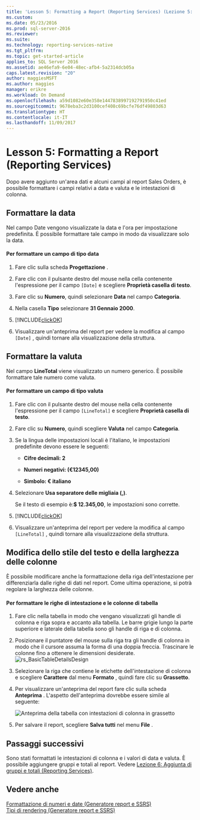```yaml
---
title: 'Lesson 5: Formatting a Report (Reporting Services) (Lezione 5: Formattazione di un report (Reporting Services)) | Microsoft Docs'
ms.custom: 
ms.date: 05/23/2016
ms.prod: sql-server-2016
ms.reviewer: 
ms.suite: 
ms.technology: reporting-services-native
ms.tgt_pltfrm: 
ms.topic: get-started-article
applies_to: SQL Server 2016
ms.assetid: ae46efa9-6e04-48ec-afb4-5a2314dcb05a
caps.latest.revision: "20"
author: maggiesMSFT
ms.author: maggies
manager: erikre
ms.workload: On Demand
ms.openlocfilehash: a59d1082e60e358e1447838997192791950c41ed
ms.sourcegitcommit: 9678eba3c2d3100cef408c69bcfe76df49803d63
ms.translationtype: HT
ms.contentlocale: it-IT
ms.lasthandoff: 11/09/2017
---
```

# <a name="lesson-5-formatting-a-report-reporting-services"></a>Lesson 5: Formatting a Report (Reporting Services)
Dopo avere aggiunto un'area dati e alcuni campi al report Sales Orders, è possibile formattare i campi relativi a data e valuta e le intestazioni di colonna.  
  
## <a name="bkmk_format_date"></a>Formattare la data  
Nel campo Date vengono visualizzate la data e l'ora per impostazione predefinita. È possibile formattare tale campo in modo da visualizzare solo la data.  
  
#### <a name="to-format-a-date-field"></a>Per formattare un campo di tipo data  
  
1.  Fare clic sulla scheda **Progettazione** .  
  
2.  Fare clic con il pulsante destro del mouse nella cella contenente l'espressione per il campo `[Date]` e scegliere **Proprietà casella di testo**.  
  
3.  Fare clic su **Numero**, quindi selezionare **Data** nel campo **Categoria**.  
  
4.  Nella casella **Tipo** selezionare **31 Gennaio 2000**.  
  
5.  [!INCLUDE[clickOK](../includes/clickok-md.md)]  
  
6.  Visualizzare un'anteprima del report per vedere la modifica al campo `[Date]` , quindi tornare alla visualizzazione della struttura.  
  
## <a name="bkmk_format_currency"></a>Formattare la valuta  
Nel campo **LineTotal** viene visualizzato un numero generico. È possibile formattare tale numero come valuta.  
  
#### <a name="to-format-a-currency-field"></a>Per formattare un campo di tipo valuta  
  
1.  Fare clic con il pulsante destro del mouse nella cella contenente l'espressione per il campo `[LineTotal]` e scegliere **Proprietà casella di testo**.  
  
2.  Fare clic su **Numero**, quindi scegliere **Valuta** nel campo **Categoria**.  
  
3.  Se la lingua delle impostazioni locali è l'italiano, le impostazioni predefinite devono essere le seguenti:  
  
    -   **Cifre decimali: 2**  
  
    -   **Numeri negativi: (€12345,00)**  
  
    -   **Simbolo: € italiano**  
  
4.  Selezionare **Usa separatore delle migliaia (,)**.  
  
    Se il testo di esempio è:**$ 12.345,00**, le impostazioni sono corrette.  
  
5.  [!INCLUDE[clickOK](../includes/clickok-md.md)]  
  
6.  Visualizzare un'anteprima del report per vedere la modifica al campo `[LineTotal]` , quindi tornare alla visualizzazione della struttura.  
  
## <a name="bkmk_change_textstyle"></a>Modifica dello stile del testo e della larghezza delle colonne  
È possibile modificare anche la formattazione della riga dell'intestazione per differenziarla dalle righe di dati nel report. Come ultima operazione, si potrà regolare la larghezza delle colonne.  
  
#### <a name="to-format-header-rows-and-table-columns"></a>Per formattare le righe di intestazione e le colonne di tabella  
  
1.  Fare clic nella tabella in modo che vengano visualizzati gli handle di colonna e riga sopra e accanto alla tabella. Le barre grigie lungo la parte superiore e laterale della tabella sono gli handle di riga e di colonna.  
       
  
2.  Posizionare il puntatore del mouse sulla riga tra gli handle di colonna in modo che il cursore assuma la forma di una doppia freccia. Trascinare le colonne fino a ottenere le dimensioni desiderate.
 ![rs_BasicTableDetailsDesign](../reporting-services/media/rs-basictabledetailsdesign.png)   
  
3.  Selezionare la riga che contiene le etichette dell'intestazione di colonna e scegliere **Carattere** dal menu **Formato** , quindi fare clic su **Grassetto**.  
  
4.  Per visualizzare un'anteprima del report fare clic sulla scheda **Anteprima** . L'aspetto dell'anteprima dovrebbe essere simile al seguente:  
  
    ![Anteprima della tabella con intestazioni di colonna in grassetto](../reporting-services/media/rs-basictabledetailsformattedpreview.png "Anteprima della tabella con intestazioni di colonna in grassetto")  
  
5.  Per salvare il report, scegliere **Salva tutti** nel menu **File** .  
  
## <a name="next-steps"></a>Passaggi successivi  
Sono stati formattati le intestazioni di colonna e i valori di data e valuta. È possibile aggiungere gruppi e totali al report. Vedere [Lezione 6: Aggiunta di gruppi e totali &#40;Reporting Services&#41;](../reporting-services/lesson-6-adding-grouping-and-totals-reporting-services.md).  
  
## <a name="see-also"></a>Vedere anche  
[Formattazione di numeri e date &#40;Generatore report e SSRS&#41;](../reporting-services/report-design/formatting-numbers-and-dates-report-builder-and-ssrs.md)  
[Tipi di rendering &#40;Generatore report e SSRS&#41;](../reporting-services/report-design/rendering-behaviors-report-builder-and-ssrs.md)  
  
  
  

